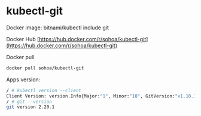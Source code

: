 # kubectl-git
Docker image: bitnami/kubectl include git

Docker Hub [https://hub.docker.com/r/sohoa/kubectl-git](https://hub.docker.com/r/sohoa/kubectl-git)

Docker pull

```sh
docker pull sohoa/kubectl-git
```

Apps version:

```sh
/ # kubectl version --client
Client Version: version.Info{Major:"1", Minor:"18", GitVersion:"v1.18.15", GitCommit:"73dd5c840662bb066a146d0871216333181f4b64", GitTreeState:"clean", BuildDate:"2021-01-13T13:22:41Z", GoVersion:"go1.13.15", Compiler:"gc", Platform:"linux/amd64"}
/ # git --version
git version 2.20.1
```
